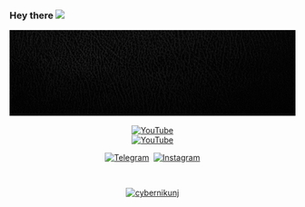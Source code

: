 ### Hey there  <img src="https://media.giphy.com/media/hvRJCLFzcasrR4ia7z/giphy.gif" width="25px">
<p align="center"><img src="https://raw.githubusercontent.com/CYBERNIKUNJ/CYBERNIKUNJ/main/assets/banner.gif" alt="Bt">
  
<p align="center">
<a href="https://github.com/cybernikunj"><img title="YouTube" src="https://img.shields.io/badge/CYBER-NIKUNJ-green?style=for-the-badge&logo=github"></a>
<br>
<a href="https://www.youtube.com/channel/UCxZarlK1L_OufLZ2hrNF5Lw/featured?view_as=public"><img title="YouTube" src="https://img.shields.io/badge/YOUTUBE-CYBERNIKUNJ-red?style=for-the-badge&logo=Youtube"></a>
</p>

<p align="center">
<a href="https://telegram.me/cybernikunj"><img title="Telegram" src="https://img.shields.io/badge/Telegram-black?style=for-the-badge&logo=Telegram"></a>&nbsp;&nbsp;<a href="https://www.instagram.com/cybernikunj/"><img title="Instagram" src="https://img.shields.io/badge/INSTAGRAM-purple?style=for-the-badge&logo=instagram"></a>

  
<p align="center"><a href="https://github.com/cybernikunj"><img title="" src="https://github-readme-stats.vercel.app/api?username=cybernikunj&show_icons=true&include_all_commits=true&theme=chartreuse-dark&cache_seconds=3200"></a>
</p>


<p align="center">
<a href="https://github.com/cybernikunj"><img title="cybernikunj" src="https://github-readme-stats.vercel.app/api/top-langs/?username=cybernikunj&layout=compact"></a>
</p>
